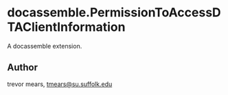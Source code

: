 # docassemble.PermissionToAccessDTAClientInformation

A docassemble extension.

## Author

trevor mears, tmears@su.suffolk.edu

